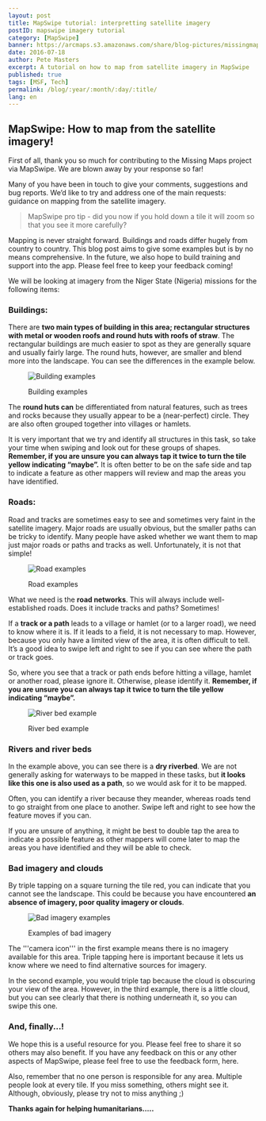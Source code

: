 ```yaml
---
layout: post
title: MapSwipe tutorial: interpretting satellite imagery
postID: mapswipe imagery tutorial
category: [MapSwipe]
banner: https://arcmaps.s3.amazonaws.com/share/blog-pictures/missingmaps-blog_20160714_mapswipe.jpg
date: 2016-07-18
author: Pete Masters
excerpt: A tutorial on how to map from satellite imagery in MapSwipe
published: true
tags: [MSF, Tech]
permalink: /blog/:year/:month/:day/:title/
lang: en
---
```


## MapSwipe: How to map from the satellite imagery!

First of all, thank you so much for contributing to the Missing Maps project via MapSwipe. We are blown away by your response so far!

Many of you have been in touch to give your comments, suggestions and bug reports. We’d like to try and address one of the main requests: guidance on mapping from the satellite imagery. 

<blockquote>MapSwipe pro tip - did you now if you hold down a tile it will zoom so that you see it more carefully?</blockquote>

Mapping is never straight forward. Buildings and roads differ hugely from country to country. This blog post aims to give some examples but is by no means comprehensive. In the future, we also hope to build training and support into the app. Please feel free to keep your feedback coming!

We will be looking at imagery from the Niger State (Nigeria) missions for the following items:

### Buildings:

There are **two main types of building in this area; rectangular structures with metal or wooden roofs and round huts with roofs of straw**. The rectangular buildings are much easier to spot as they are generally square and usually fairly large. The round huts, however, are smaller and blend more into the landscape. You can see the differences in the example below.

<figure>
<img src="https://wiki.openstreetmap.org/wiki/File:Building_examples.PNG" alt="Building examples">
<p class="caption">Building examples</p>
</figure>

The **round huts can** be differentiated from natural features, such as trees and rocks because they usually appear to be a (near-perfect) circle. They are also often grouped together into villages or hamlets.

It is very important that we try and identify all structures in this task, so take your time when swiping and look out for these groups of shapes. **Remember, if you are unsure you can always tap it twice to turn the tile yellow indicating “maybe”.** It is often better to be on the safe side and tap to indicate a feature as other mappers will review and map the areas you have identified.

### Roads:
Road and tracks are sometimes easy to see and sometimes very faint in the satellite imagery. Major roads are usually obvious, but the smaller paths can be tricky to identify. Many people have asked whether we want them to map just major roads or paths and tracks as well. Unfortunately, it is not that simple!

<figure>
<img src="https://wiki.openstreetmap.org/wiki/File:Road_examples_V2.PNG" alt="Road examples">
<p class="caption">Road examples</p>
</figure>

What we need is the **road networks**. This will always include well-established roads. Does it include tracks and paths? Sometimes!

If a **track or a path** leads to a village or hamlet (or to a larger road), we need to know where it is. If it leads to a field, it is not necessary to map. However, because you only have a limited view of the area, it is often difficult to tell. It’s a good idea to swipe left and right to see if you can see where the path or track goes.

So, where you see that a track or path ends before hitting a village, hamlet or another road, please ignore it. Otherwise, please identify it. **Remember, if you are unsure you can always tap it twice to turn the tile yellow indicating “maybe”.**

<figure>
<img src="https://wiki.openstreetmap.org/wiki/File:River_bed_examples.PNG" alt="River bed example">
<p class="caption">River bed example</p>
</figure>

### Rivers and river beds

In the example above, you can see there is a **dry riverbed**. We are not generally asking for waterways to be mapped in these tasks, but **it looks like this one is also used as a path**, so we would ask for it to be mapped.

Often, you can identify a river because they meander, whereas roads tend to go straight from one place to another. Swipe left and right to see how the feature moves if you can.

If you are unsure of anything, it might be best to double tap the area to indicate a possible feature as other mappers will come later to map the areas you have identified and they will be able to check.

### Bad imagery and clouds

By triple tapping on a square turning the tile red, you can indicate that you cannot see the landscape. This could be because you have encountered **an absence of imagery, poor quality imagery or clouds**.

<figure>
<img src="https://wiki.openstreetmap.org/wiki/File:Bad_imagery_examples.PNG" alt="Bad imagery examples">
<p class="caption">Examples of bad imagery</p>
</figure>

The '''camera icon''' in the first example means there is no imagery available for this area. Triple tapping here is important because it lets us know where we need to find alternative sources for imagery.

In the second example, you would triple tap because the cloud is obscuring your view of the area. However, in the third example, there is a little cloud, but you can see clearly that there is nothing underneath it, so you can swipe this one.

### And, finally...!
We hope this is a useful resource for you. Please feel free to share it so others may also benefit. If you have any feedback on this or any other aspects of MapSwipe, please feel free to use the feedback form, here.

Also, remember that no one person is responsible for any area. Multiple people look at every tile. If you miss something, others might see it. Although, obviously, please try not to miss anything ;)

**Thanks again for helping humanitarians…..**

